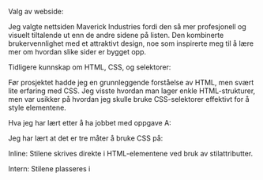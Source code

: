 Valg av webside: 

Jeg valgte nettsiden Maverick Industries fordi den så mer profesjonell og visuelt tiltalende ut enn de andre sidene på listen. Den kombinerte brukervennlighet med et attraktivt design, noe som inspirerte meg til å lære mer om hvordan slike sider er bygget opp. 

Tidligere kunnskap om HTML, CSS, og selektorer: 

Før prosjektet hadde jeg en grunnleggende forståelse av HTML, men svært lite erfaring med CSS. Jeg visste hvordan man lager enkle HTML-strukturer, men var usikker på hvordan jeg skulle bruke CSS-selektorer effektivt for å style elementene. 

Hva jeg har lært etter å ha jobbet med oppgave A: 

Jeg har lært at det er tre måter å bruke CSS på: 

Inline: Stilene skrives direkte i HTML-elementene ved bruk av stilattributter. 

Intern: Stilene plasseres i <style>-elementet i <head>-delen av HTML-filen. 

Ekstern: Stilene lagres i en separat fil, f.eks. style.css, og knyttes til HTML-filen ved hjelp av <link>-elementet i <head>-delen. 

Jeg har også lært følgende: 

Hvordan knytte en HTML-fil til en ekstern CSS-fil. 

Hvordan lage en navigasjonsmeny (navbar). 

Grunnleggende CSS-konsepter som class, id, margin, padding, justify-content, osv. 

Hvordan endre skrifttypen på en nettside. 

Hvordan lage en søkeboks. 

Arbeidssituasjon: 

Jeg jobbet alene på oppgaven, noe som gjorde det enklere å jobbe i mitt eget tempo og fokusere bedre. Det var lettere for meg å lære og få en dypere forståelse av HTML og CSS uten å bli distrahert. 

Refleksjon over oppgaveløsningen: 

Jeg tror det gikk fint, men ikke uten vanskeligheter. Jeg lærte mye av prosjektet, og det var interessant å jobbe med det. 

 

 
